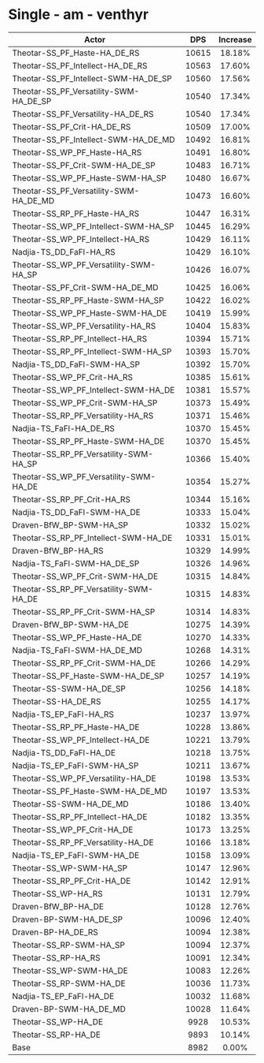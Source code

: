# Single - am - venthyr
| Actor | DPS | Increase |
|---|:---:|:---:|
|Theotar-SS_PF_Haste-HA_DE_RS|10615|18.18%|
|Theotar-SS_PF_Intellect-HA_DE_RS|10563|17.60%|
|Theotar-SS_PF_Intellect-SWM-HA_DE_SP|10560|17.56%|
|Theotar-SS_PF_Versatility-SWM-HA_DE_SP|10540|17.34%|
|Theotar-SS_PF_Versatility-HA_DE_RS|10540|17.34%|
|Theotar-SS_PF_Crit-HA_DE_RS|10509|17.00%|
|Theotar-SS_PF_Intellect-SWM-HA_DE_MD|10492|16.81%|
|Theotar-SS_WP_PF_Haste-HA_RS|10491|16.80%|
|Theotar-SS_PF_Crit-SWM-HA_DE_SP|10483|16.71%|
|Theotar-SS_WP_PF_Haste-SWM-HA_SP|10480|16.67%|
|Theotar-SS_PF_Versatility-SWM-HA_DE_MD|10473|16.60%|
|Theotar-SS_RP_PF_Haste-HA_RS|10447|16.31%|
|Theotar-SS_WP_PF_Intellect-SWM-HA_SP|10445|16.29%|
|Theotar-SS_WP_PF_Intellect-HA_RS|10429|16.11%|
|Nadjia-TS_DD_FaFl-HA_RS|10429|16.10%|
|Theotar-SS_WP_PF_Versatility-SWM-HA_SP|10426|16.07%|
|Theotar-SS_PF_Crit-SWM-HA_DE_MD|10425|16.06%|
|Theotar-SS_RP_PF_Haste-SWM-HA_SP|10422|16.02%|
|Theotar-SS_WP_PF_Haste-SWM-HA_DE|10419|15.99%|
|Theotar-SS_WP_PF_Versatility-HA_RS|10404|15.83%|
|Theotar-SS_RP_PF_Intellect-HA_RS|10394|15.71%|
|Theotar-SS_RP_PF_Intellect-SWM-HA_SP|10393|15.70%|
|Nadjia-TS_DD_FaFl-SWM-HA_SP|10392|15.70%|
|Theotar-SS_WP_PF_Crit-HA_RS|10385|15.61%|
|Theotar-SS_WP_PF_Intellect-SWM-HA_DE|10381|15.57%|
|Theotar-SS_WP_PF_Crit-SWM-HA_SP|10373|15.49%|
|Theotar-SS_RP_PF_Versatility-HA_RS|10371|15.46%|
|Nadjia-TS_FaFl-HA_DE_RS|10370|15.45%|
|Theotar-SS_RP_PF_Haste-SWM-HA_DE|10370|15.45%|
|Theotar-SS_RP_PF_Versatility-SWM-HA_SP|10366|15.40%|
|Theotar-SS_WP_PF_Versatility-SWM-HA_DE|10354|15.27%|
|Theotar-SS_RP_PF_Crit-HA_RS|10344|15.16%|
|Nadjia-TS_DD_FaFl-SWM-HA_DE|10333|15.04%|
|Draven-BfW_BP-SWM-HA_SP|10332|15.02%|
|Theotar-SS_RP_PF_Intellect-SWM-HA_DE|10331|15.01%|
|Draven-BfW_BP-HA_RS|10329|14.99%|
|Nadjia-TS_FaFl-SWM-HA_DE_SP|10326|14.96%|
|Theotar-SS_WP_PF_Crit-SWM-HA_DE|10315|14.84%|
|Theotar-SS_RP_PF_Versatility-SWM-HA_DE|10315|14.83%|
|Theotar-SS_RP_PF_Crit-SWM-HA_SP|10314|14.83%|
|Draven-BfW_BP-SWM-HA_DE|10275|14.39%|
|Theotar-SS_WP_PF_Haste-HA_DE|10270|14.33%|
|Nadjia-TS_FaFl-SWM-HA_DE_MD|10268|14.31%|
|Theotar-SS_RP_PF_Crit-SWM-HA_DE|10266|14.29%|
|Theotar-SS_PF_Haste-SWM-HA_DE_SP|10257|14.19%|
|Theotar-SS-SWM-HA_DE_SP|10256|14.18%|
|Theotar-SS-HA_DE_RS|10255|14.17%|
|Nadjia-TS_EP_FaFl-HA_RS|10237|13.97%|
|Theotar-SS_RP_PF_Haste-HA_DE|10228|13.86%|
|Theotar-SS_WP_PF_Intellect-HA_DE|10221|13.79%|
|Nadjia-TS_DD_FaFl-HA_DE|10218|13.75%|
|Nadjia-TS_EP_FaFl-SWM-HA_SP|10211|13.67%|
|Theotar-SS_WP_PF_Versatility-HA_DE|10198|13.53%|
|Theotar-SS_PF_Haste-SWM-HA_DE_MD|10197|13.53%|
|Theotar-SS-SWM-HA_DE_MD|10186|13.40%|
|Theotar-SS_RP_PF_Intellect-HA_DE|10182|13.35%|
|Theotar-SS_WP_PF_Crit-HA_DE|10173|13.25%|
|Theotar-SS_RP_PF_Versatility-HA_DE|10166|13.18%|
|Nadjia-TS_EP_FaFl-SWM-HA_DE|10158|13.09%|
|Theotar-SS_WP-SWM-HA_SP|10147|12.96%|
|Theotar-SS_RP_PF_Crit-HA_DE|10142|12.91%|
|Theotar-SS_WP-HA_RS|10131|12.79%|
|Draven-BfW_BP-HA_DE|10128|12.76%|
|Draven-BP-SWM-HA_DE_SP|10096|12.40%|
|Draven-BP-HA_DE_RS|10094|12.38%|
|Theotar-SS_RP-SWM-HA_SP|10094|12.37%|
|Theotar-SS_RP-HA_RS|10091|12.34%|
|Theotar-SS_WP-SWM-HA_DE|10083|12.26%|
|Theotar-SS_RP-SWM-HA_DE|10036|11.73%|
|Nadjia-TS_EP_FaFl-HA_DE|10032|11.68%|
|Draven-BP-SWM-HA_DE_MD|10028|11.64%|
|Theotar-SS_WP-HA_DE|9928|10.53%|
|Theotar-SS_RP-HA_DE|9893|10.14%|
|Base|8982|0.00%|

